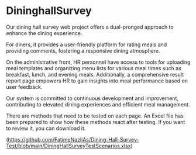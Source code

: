 # DininghallSurvey

Our dining hall survey web project offers a dual-pronged approach to enhance the dining experience.

For diners, it provides a user-friendly platform for rating meals and providing comments, fostering a responsive dining atmosphere.

On the administrative front, HR personnel have access to tools for uploading meal templates and organizing menu lists for various meal times such as breakfast, lunch, and evening meals. Additionally, a comprehensive result report page empowers HR to gain insights into meal performance based on user feedback.

Our system is committed to continuous development and improvement, contributing to elevated dining experiences and efficient meal management.


There are methods that need to be tested on each page. An Excel file has been prepared to show how these methods react after testing. If you want to review it, you can download it.


(https://github.com/FatimeNazliAs/Dining-Hall-Survey-Test/blob/main/DiningHallSurveyTestScenarios.xlsx)
 
